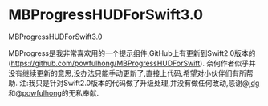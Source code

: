 # MBProgressHUDForSwift3.0
MBProgressHUDForSwift3.0

MBProgress是我非常喜欢用的一个提示组件,GitHub上有更新到Swift2.0版本的(https://github.com/powfulhong/MBProgressHUDForSwift).
奈何作者似乎并没有继续更新的意思,没办法只能手动更新了,直接上代码,希望对小伙伴们有所帮助.
注:我只是针对Swift2.0版本的代码做了升级处理,并没有做任何改动,感谢@[jdg](https://github.com/jdg)和@[powfulhong](https://github.com/powfulhong)的无私奉献.
